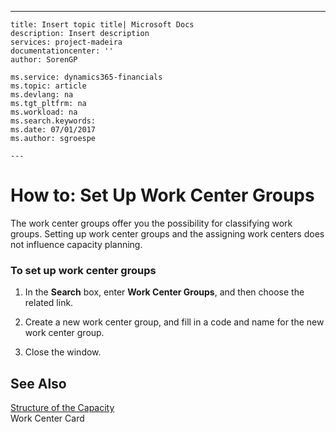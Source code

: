 ---
    title: Insert topic title| Microsoft Docs
    description: Insert description
    services: project-madeira
    documentationcenter: ''
    author: SorenGP

    ms.service: dynamics365-financials
    ms.topic: article
    ms.devlang: na
    ms.tgt_pltfrm: na
    ms.workload: na
    ms.search.keywords:
    ms.date: 07/01/2017
    ms.author: sgroespe

    ---
# How to: Set Up Work Center Groups
The work center groups offer you the possibility for classifying work groups. Setting up work center groups and the assigning work centers does not influence capacity planning.  
  
### To set up work center groups  
  
1.  In the **Search** box, enter **Work Center Groups**, and then choose the related link.  
  
2.  Create a new work center group, and fill in a code and name for the new work center group.  
  
3.  Close the window.  
  
## See Also  
 [Structure of the Capacity](../FullExperience/structure-of-the-capacity.md)   
 Work Center Card